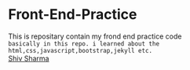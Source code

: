 # Front-End-Practice
This is repositary contain my frond end practice code<br>
```basically in this repo. i learned about the html,css,javascript,bootstrap,jekyll etc.```<br>
[Shiv Sharma](https://axshivam.codes)<br>
